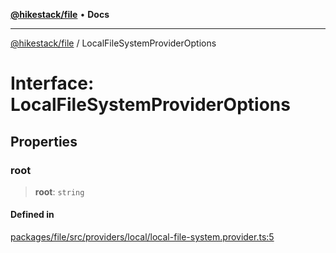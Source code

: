 [**@hikestack/file**](/official/reference/file/index.md) • **Docs**

***

[@hikestack/file](/official/reference/file/globals.md) / LocalFileSystemProviderOptions

# Interface: LocalFileSystemProviderOptions

## Properties

### root

> **root**: `string`

#### Defined in

[packages/file/src/providers/local/local-file-system.provider.ts:5](https://github.com/hikestack/hike/blob/25d344bbdfe0453d4900cd57dd6b39277250a015/packages/file/src/providers/local/local-file-system.provider.ts#L5)
